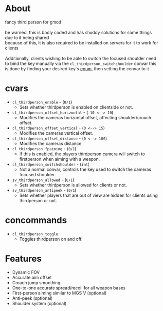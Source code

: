# About
fancy third person for gmod<br>
<br>
be warned, this is badly coded and has shoddy solutions for some things due to it being shared<br>
because of this, it is also required to be installed on servers for it to work for clients<br>
<br>
Additionally, clients wishing to be able to switch the focused shoulder need to bind the key manually via the ``cl_thirdperson_switchshoulder`` convar
this is done by finding your desired key's [enum](https://wiki.facepunch.com/gmod/Enums/BUTTON_CODE), then setting the convar to it

# cvars
* ``cl_thirdperson_enable`` - (``0/1``)
  * Sets whether thirdperson is enabled on clientside or not.
* ``cl_thirdperson_offset_horizontal`` - (``-10 <--> 10``)
  * Modifies the cameras horizontal offset, affecting shoulder/crouch offset.
* ``cl_thirdperson_offset_vertical`` - (``0 <--> 15``)
  * Modifies the cameras vertical offset.
* ``cl_thirdperson_offset_distance`` - (``0 <--> 100``)
  * Modifies the cameras distance.
* ``cl_thirdperson_fpaiming`` - (``0/1``)
  * If this is enabled, the players thirdperson camera will switch to firstperson when aiming with a weapon.
* ``cl_thirdperson_switchshoulder`` - (``int``)
  * Not a normal convar, controls the key used to switch the cameras focused shoulder.
* ``sv_thirdperson_allowed`` - (``0/1``)
  * Sets whether thirdperson is allowed for clients or not.
* ``sv_thirdperson_antipeek`` - (``0/1``)
  * Sets whether players that are out of view are hidden for clients using thirdperson or not.

# concommands
* ``cl_thirdperson_toggle``
  * Toggles thirdperson on and off.

# Features
* Dynamic FOV
* Accurate aim offset
* Crouch jump smoothing
* One-to-one accurate spread/recoil for all weapon bases
* First-person aiming similar to MGS V (optional)
* Anti-peek (optional)
* Shoulder system (optional)